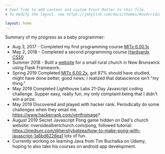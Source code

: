 ```yaml
---
# Feel free to add content and custom Front Matter to this file.
# To modify the layout, see https://jekyllrb.com/docs/themes/#overriding-theme-defaults

layout: home
---
```


Summary of my progress as a baby programmer:
* Aug 3, 2017 - Completed my first programming course [MITx 6.00.1x](https://courses.edx.org/certificates/b5b76097fe4744a6a5b291b0415df7da "Introduction to Computer Science and Programming Using Python Certificate")
* May 2, 2018 - Completed a second programming course [Hardvardx CS50](https://courses.edx.org/certificates/85a4648c716b4ed1b3f2f43b765a8620 "CS50's Introduction to Computer Science Certificate")
* Summer 2018 - Built a [website](https://www.riversidealbertchurch.com "My final project for CS50") for a small rural church in New Brunswick using Flask Framework.
* Spring 2019 Completed [MITx 6.00.2x]( https://courses.edx.org/certificates/675b83f497ad40f7a4896e4055c51d35), got 87% should have studied, might have done better, good news: I realized that datascience isn't "my thing."
* May 2019 Completed Lighthouse Labs 21-Day Javascript coding challenge. Supper easy, really fun, my only complaint being that I didn't win a prize. 
* May 2019 Discovered and played with hacker rank. Periodically do some challenges when they email me. https://www.hackerrank.com/vertfromage?
* August 2019 Secret Javascript Pong game hidden on Dad's church website: riversidealbertchurch.com/pong, followed tutorial: https://medium.com/@hershybateea/how-to-make-pong-with-javascript-1a6bd6226ea1 lots of fun. 
* Currently working on learning Java from Tim Buchalka on Udemy, hoping to also take his courses on android app development.
